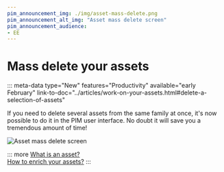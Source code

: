 ```yaml
---
pim_announcement_img: ./img/asset-mass-delete.png
pim_announcement_alt_img: "Asset mass delete screen"
pim_announcement_audience:
- EE
---
```


# Mass delete your assets
::: meta-data type="New" features="Productivity" available="early February" link-to-doc="../articles/work-on-your-assets.html#delete-a-selection-of-assets"

If you need to delete several assets from the same family at once, it's now possible to do it in the PIM user interface. No doubt it will save you a tremendous amount of time!

![Asset mass delete screen](../img/asset-mass-delete.png)

::: more
[What is an asset?](../articles/what-about-assets.html)  
[How to enrich your assets?](../articles/work-on-your-assets.html)
:::
